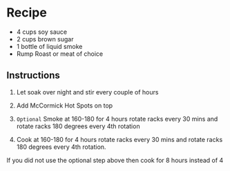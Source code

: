 # Recipe
- 4 cups soy sauce
- 2 cups brown sugar
- 1 bottle of liquid smoke
- Rump Roast or meat of choice

## Instructions
1. Let soak over night and stir every couple of hours

2. Add McCormick Hot Spots on top

3. `Optional` Smoke at 160-180 for 4 hours rotate racks every 30 mins and rotate racks 180 degrees every 4th rotation

4. Cook at 160-180 for 4 hours rotate racks every 30 mins and rotate racks 180 degrees every 4th rotation.

If you did not use the optional step above then cook for 8 hours instead of 4
